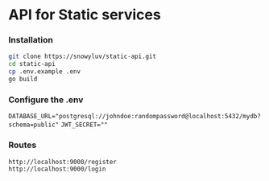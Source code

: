 # API for Static services

### Installation
```bash
git clone https://snowyluv/static-api.git 
cd static-api
cp .env.example .env
go build
```

### Configure the .env
```DATABASE_URL="postgresql://johndoe:randompassword@localhost:5432/mydb?schema=public"```
```JWT_SECRET=""```

### Routes
```
http://localhost:9000/register
http://localhost:9000/login
```
